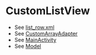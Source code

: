 # CustomListView


- See [list_row.xml](app/src/main/res/layout/list_row.xml)
- See [CustomArrayAdapter](app/src/main/java/com/best/customlistview/CustomAdapter.java)
- See [MainActivity](app/src/main/java/com/best/customlistview/MainActivity.java)
- See [Model](app/src/main/java/com/best/customlistview/Model.java)
